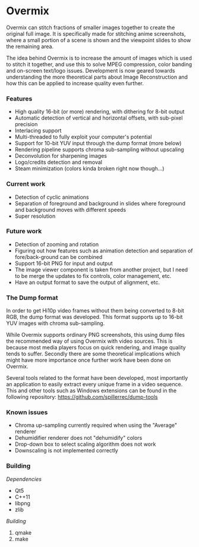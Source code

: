 Overmix
=======

Overmix can stitch fractions of smaller images together to create the original full image. It is specifically made for stitching anime screenshots, where a small portion of a scene is shown and the viewpoint slides to show the remaining area.

The idea behind Overmix is to increase the amount of images which is used to stitch it together, and use this to solve MPEG compression, color banding and on-screen text/logo issues.
Development is now geared towards understanding the more theoretical parts about Image Reconstruction and how this can be applied to increase quality even further.

### Features

- High quality 16-bit (or more) rendering, with dithering for 8-bit output
- Automatic detection of vertical and horizontal offsets, with sub-pixel precision
- Interlacing support
- Multi-threaded to fully exploit your computer's potential
- Support for 10-bit YUV input through the dump format (more below)
- Rendering pipeline supports chroma sub-sampling without upscaling
- Deconvolution for sharpening images
- Logo/credits detection and removal
- Steam minimization (colors kinda broken right now though...)

### Current work

- Detection of cyclic animations
- Separation of foreground and background in slides where foreground and background moves with different speeds
- Super resolution

### Future work

- Detection of zooming and rotation
- Figuring out how features such as animation detection and separation of fore/back-ground can be combined
- Support 16-bit PNG for input and output
- The image viewer component is taken from another project, but I need to be merge the updates to fix controls, color management, etc.
- Have an output format to save the output of alignment, etc.

### The Dump format

In order to get Hi10p video frames without them being converted to 8-bit RGB, the dump format was developed. This format supports up to 16-bit YUV images with chroma sub-sampling.

While Overmix supports ordinary PNG screenshots, this using dump files the recommended way of using Overmix with video sources. This is because most media players focus on quick rendering, and image quality tends to suffer. Secondly there are some theoretical implications which might have more importance once further work have been done on Overmix.

Several tools related to the format have been developed, most importantly an application to easily extract every unique frame in a video sequence. This and other tools such as Windows extensions can be found in the following repository: https://github.com/spillerrec/dump-tools

### Known issues

- Chroma up-sampling currently required when using the "Average" renderer
- Dehumidifier renderer does not "dehumidify" colors
- Drop-down box to select scaling algorithm does not work
- Downscaling is not implemented correctly

### Building

*Dependencies*
- Qt5
- C++11
- libpng
- zlib

*Building*

1. qmake
2. make